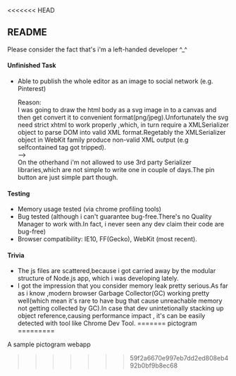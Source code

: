 <<<<<<< HEAD
## README

Please consider the fact that's  i'm a left-handed developer ^_^

#### Unfinished Task
* Able to publish the whole editor as an image to social network (e.g. Pinterest)

	Reason:    
    I was going to draw the html body as a svg image in to a canvas and then get convert it to convenient format(png/jpeg).Unfortunately the svg need strict xhtml to work properly ,which, in turn require a XMLSerializer object to parse DOM into valid XML format.Regetably the XMLSerializer object in WebKit family produce non-valid XML output (e.g selfcontained tag got tripped).
    	<br />  --> <br>
	On the otherhand i'm not allowed to use 3rd party Serializer libraries,which are not simple to write one in couple of days.The pin button are just simple part though.

#### Testing

* Memory usage tested (via chrome profiling tools)
* Bug tested (although i can't guarantee bug-free.There's no Quality Manager to work with.In fact, i never seen any dev claim their code are bug-free)
* Browser compatibility: IE10, FF(Gecko), WebKit (most recent).

#### Trivia
* The js files are scattered,because i got carried away by the modular structure of Node.js app, which i was developing lately.
* I got the impression that you consider memory leak pretty serious.As far as i know ,modern browser Garbage Collector(GC) working pretty well(which mean it's rare to have bug that cause unreachable memory not getting collected by GC).In case that dev unintetionally stacking up object reference,causing performance impact , it's can be easily detected with tool like Chrome Dev Tool.
=======
pictogram
=========

A sample pictogram webapp
>>>>>>> 59f2a6670e997eb7dd2ed808eb492b0bf9b8ec68
